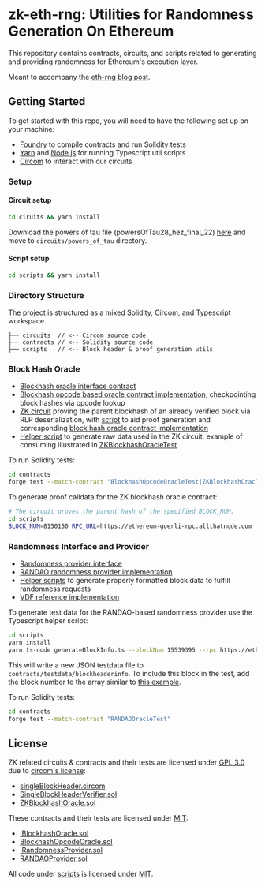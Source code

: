 # zk-eth-rng: Utilities for Randomness Generation On Ethereum

This repository contains contracts, circuits, and scripts related to generating and providing randomness for Ethereum's execution layer.

Meant to accompany the [eth-rng blog post](https://www.paradigm.xyz/2023/01/eth-rng).

## Getting Started

To get started with this repo, you will need to have the following set up on your machine:

- [Foundry](https://github.com/foundry-rs/foundry) to compile contracts and run Solidity tests
- [Yarn](https://yarnpkg.com/) and [Node.js](https://nodejs.org/) for running Typescript util scripts
- [Circom](https://docs.circom.io/getting-started/installation/) to interact with our circuits

### Setup

#### Circuit setup

```sh
cd ciruits && yarn install
```

Download the powers of tau file (powersOfTau28_hez_final_22) [here](https://github.com/iden3/snarkjs#7-prepare-phase-2) and move to `circuits/powers_of_tau` directory.

#### Script setup
```sh
cd scripts && yarn install
```

### Directory Structure

The project is structured as a mixed Solidity, Circom, and Typescript workspace.

```
├── circuits  // <-- Circom source code
├── contracts // <-- Solidity source code
├── scripts   // <-- Block header & proof generation utils
```

### Block Hash Oracle

- [Blockhash oracle interface contract](contracts/src/IBlockhashOracle.sol)
- [Blockhash opcode based oracle contract implementation](contracts/src/BlockhashOpcodeOracle.sol), checkpointing block hashes via opcode lookup
- [ZK circuit](circuits/single_block_header_zkp/singleBlockHeader.circom) proving the parent blockhash of an already verified block via RLP deserialization, with [script](scripts/run_single_block_zkp.sh) to aid proof generation and corresponding [block hash oracle contract implementation](contracts/src/ZKBlockhashOracle.sol)
- [Helper script](scripts/run_single_block_zkp.sh) to generate raw data used in the ZK circuit; example of consuming illustrated in [ZKBlockhashOracleTest](contracts/test/ZKBlockhashOracle.t.sol)

To run Solidity tests:

```sh
cd contracts
forge test --match-contract "BlockhashOpcodeOracleTest|ZKBlockhashOracleTest"
```

To generate proof calldata for the ZK blockhash oracle contract:
```sh
# The circuit proves the parent hash of the specified BLOCK_NUM.
cd scripts
BLOCK_NUM=8150150 RPC_URL=https://ethereum-goerli-rpc.allthatnode.com ./run_single_block_zkp.sh
```

### Randomness Interface and Provider

- [Randomness provider interface](contracts/src/IRandomnessProvider.sol)
- [RANDAO randomness provider implementation](contracts/src/IRandomnessProvider.sol)
- [Helper scripts](contracts/scripts/generate) to generate properly formatted block data to fulfill randomness requests
- [VDF reference implementation](contracts/src/VDFProvider.sol)

To generate test data for the RANDAO-based randomness provider use the Typescript helper script:

```sh
cd scripts
yarn install
yarn ts-node generateBlockInfo.ts --blockNum 15539395 --rpc https://ethereum-mainnet-rpc.allthatnode.com
```

This will write a new JSON testdata file to `contracts/testdata/blockheaderinfo`. To include this block in the test, add the block number to the array similar to [this example](contracts/test/RandomnessProvider.t.sol#L42d).

To run Solidity tests:

```sh
cd contracts
forge test --match-contract "RANDAOOracleTest"
```

## License

ZK related circuits & contracts and their tests are licensed under [GPL 3.0](LICENSE-GPL3.0) due to [circom's license](https://github.com/iden3/circom):

- [singleBlockHeader.circom](circuits/single_block_header_zkp/singleBlockHeader.circom)
- [SingleBlockHeaderVerifier.sol](contracts/src/SingleBlockHeaderVerifier.sol)
- [ZKBlockhashOracle.sol](contracts/src/ZKBlockhashOracle.sol)

These contracts and their tests are licensed under [MIT](LICENSE-MIT):

- [IBlockhashOracle.sol](contracts/src/IBlockhashOracle.sol)
- [BlockhashOpcodeOracle.sol](contracts/src/BlockhashOpcodeOracle.sol)
- [IRandomnessProvider.sol](contracts/src/IRandomnessProvider.sol)
- [RANDAOProvider.sol](contracts/src/RANDAOProvider.sol)

All code under [scripts](scripts) is licensed under [MIT](LICENSE-MIT).
